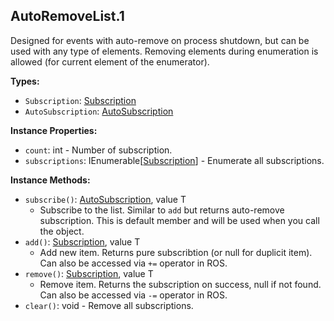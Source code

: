 ## AutoRemoveList.1

Designed for events with auto-remove on process shutdown, but can be used with any type of elements. Removing elements during enumeration is allowed (for current element of the enumerator).


**Types:**
- `Subscription`: [Subscription](AutoRemoveList.1.Subscription.md)
- `AutoSubscription`: [AutoSubscription](AutoRemoveList.1.AutoSubscription.md)

**Instance Properties:**
- `count`: int - Number of subscription.
- `subscriptions`: IEnumerable\[[Subscription](AutoRemoveList.1.Subscription.md)\] - Enumerate all subscriptions.

**Instance Methods:**
- `subscribe()`: [AutoSubscription](AutoRemoveList.1.AutoSubscription.md), value T
  - Subscribe to the list. Similar to `add` but returns auto-remove subscription. This is default member and will be used when you call the object.
- `add()`: [Subscription](AutoRemoveList.1.Subscription.md), value T
  - Add new item. Returns pure subscribtion (or null for duplicit item). Can also be accessed via `+=` operator in ROS.
- `remove()`: [Subscription](AutoRemoveList.1.Subscription.md), value T
  - Remove item. Returns the subscription on success, null if not found. Can also be accessed via `-=` operator in ROS.
- `clear()`: void - Remove all subscriptions.
